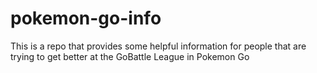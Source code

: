 # pokemon-go-info
This is a repo that provides some helpful information for people that are trying to get better at the GoBattle League in Pokemon Go
